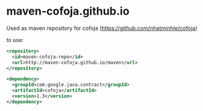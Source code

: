 # maven-cofoja.github.io

Used as maven repository for cofoja (https://github.com/nhatminhle/cofoja)

to use:

```xml
<repository>
  <id>maven-cofoja-repo</id>
  <url>http://maven-cofoja.github.io/maven</url>
</repository>

<dependency>
  <groupId>com.google.java.contract</groupId>
  <artifactId>cofoja</artifactId>
  <version>1.3</version>
</dependency>
```
